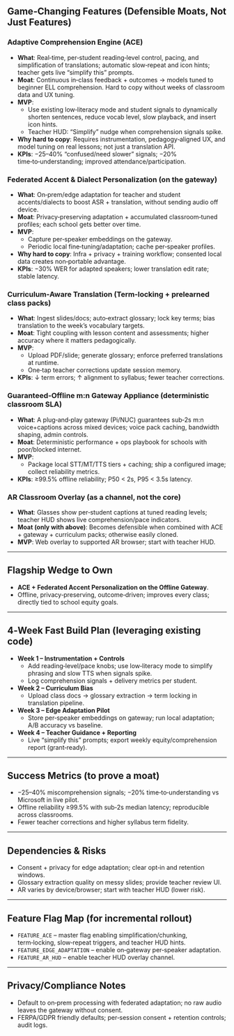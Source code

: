 ## Game‑Changing Features (Defensible Moats, Not Just Features)

### Adaptive Comprehension Engine (ACE)
- **What**: Real‑time, per‑student reading‑level control, pacing, and simplification of translations; automatic slow‑repeat and icon hints; teacher gets live “simplify this” prompts.
- **Moat**: Continuous in‑class feedback + outcomes → models tuned to beginner ELL comprehension. Hard to copy without weeks of classroom data and UX tuning.
- **MVP**:
  - Use existing low‑literacy mode and student signals to dynamically shorten sentences, reduce vocab level, slow playback, and insert icon hints.
  - Teacher HUD: “Simplify” nudge when comprehension signals spike.
- **Why hard to copy**: Requires instrumentation, pedagogy‑aligned UX, and model tuning on real lessons; not just a translation API.
- **KPIs**: −25–40% “confused/need slower” signals; −20% time‑to‑understanding; improved attendance/participation.

### Federated Accent & Dialect Personalization (on the gateway)
- **What**: On‑prem/edge adaptation for teacher and student accents/dialects to boost ASR + translation, without sending audio off device.
- **Moat**: Privacy‑preserving adaptation + accumulated classroom‑tuned profiles; each school gets better over time.
- **MVP**:
  - Capture per‑speaker embeddings on the gateway.
  - Periodic local fine‑tuning/adaptation; cache per‑speaker profiles.
- **Why hard to copy**: Infra + privacy + training workflow; consented local data creates non‑portable advantage.
- **KPIs**: −30% WER for adapted speakers; lower translation edit rate; stable latency.

### Curriculum‑Aware Translation (Term‑locking + prelearned class packs)
- **What**: Ingest slides/docs; auto‑extract glossary; lock key terms; bias translation to the week’s vocabulary targets.
- **Moat**: Tight coupling with lesson content and assessments; higher accuracy where it matters pedagogically.
- **MVP**:
  - Upload PDF/slide; generate glossary; enforce preferred translations at runtime.
  - One‑tap teacher corrections update session memory.
- **KPIs**: ↓ term errors; ↑ alignment to syllabus; fewer teacher corrections.

### Guaranteed‑Offline m:n Gateway Appliance (deterministic classroom SLA)
- **What**: A plug‑and‑play gateway (Pi/NUC) guarantees sub‑2s m:n voice+captions across mixed devices; voice pack caching, bandwidth shaping, admin controls.
- **Moat**: Deterministic performance + ops playbook for schools with poor/blocked internet.
- **MVP**:
  - Package local STT/MT/TTS tiers + caching; ship a configured image; collect reliability metrics.
- **KPIs**: ≥99.5% offline reliability; P50 < 2s, P95 < 3.5s latency.

### AR Classroom Overlay (as a channel, not the core)
- **What**: Glasses show per‑student captions at tuned reading levels; teacher HUD shows live comprehension/pace indicators.
- **Moat (only with above)**: Becomes defensible when combined with ACE + gateway + curriculum packs; otherwise easily cloned.
- **MVP**: Web overlay to supported AR browser; start with teacher HUD.

---

## Flagship Wedge to Own
- **ACE + Federated Accent Personalization on the Offline Gateway**.
- Offline, privacy‑preserving, outcome‑driven; improves every class; directly tied to school equity goals.

---

## 4‑Week Fast Build Plan (leveraging existing code)
- **Week 1 – Instrumentation + Controls**
  - Add reading‑level/pace knobs; use low‑literacy mode to simplify phrasing and slow TTS when signals spike.
  - Log comprehension signals + delivery metrics per student.
- **Week 2 – Curriculum Bias**
  - Upload class docs → glossary extraction → term locking in translation pipeline.
- **Week 3 – Edge Adaptation Pilot**
  - Store per‑speaker embeddings on gateway; run local adaptation; A/B accuracy vs baseline.
- **Week 4 – Teacher Guidance + Reporting**
  - Live “simplify this” prompts; export weekly equity/comprehension report (grant‑ready).

---

## Success Metrics (to prove a moat)
- −25–40% miscomprehension signals; −20% time‑to‑understanding vs Microsoft in live pilot.
- Offline reliability ≥99.5% with sub‑2s median latency; reproducible across classrooms.
- Fewer teacher corrections and higher syllabus term fidelity.

---

## Dependencies & Risks
- Consent + privacy for edge adaptation; clear opt‑in and retention windows.
- Glossary extraction quality on messy slides; provide teacher review UI.
- AR varies by device/browser; start with teacher HUD (lower risk).

---

## Feature Flag Map (for incremental rollout)
- `FEATURE_ACE` – master flag enabling simplification/chunking, term‑locking, slow‑repeat triggers, and teacher HUD hints.
- `FEATURE_EDGE_ADAPTATION` – enable on‑gateway per‑speaker adaptation.
- `FEATURE_AR_HUD` – enable teacher HUD overlay channel.

---

## Privacy/Compliance Notes
- Default to on‑prem processing with federated adaptation; no raw audio leaves the gateway without consent.
- FERPA/GDPR friendly defaults; per‑session consent + retention controls; audit logs.
